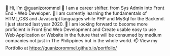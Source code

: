 👋 Hi, I’m @guanizorommel
👀 I am a career shifter. from Sys Admin into Front End - Web Developer.
🌱 I am currently learning the fundamentals of  HTML,CSS and Javascript languages while PHP and MySql for the Backend. I just started last year 2020.
💞️ I am looking forward to become more proficient in Front End Web Development and Create usable easy to use Web Application or Website in the future that will be consumed by medium companies not just in The Philippines but in the whole world. 
📫 View my Portfolio at https://guanizorommel.github.io/portfolio/

<!---
guanizorommel/guanizorommel is a ✨ special ✨ repository because its `README.md` (this file) appears on your GitHub profile.
You can click the Preview link to take a look at your changes.
--->

